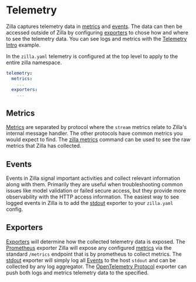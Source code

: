 # Telemetry

Zilla captures telemetry data in [metrics](#metrics) and [events](#events). The data can then be accessed outside of Zilla by configuring [exporters](#exporters) to chose how and where to see the telemetry data. You can see logs and metrics with the [Telemetry Intro](../tutorials/telemetry/telemetry-intro.md) example.

In the `zilla.yaml` telemetry is configured at the top level to apply to the entire zilla namespace.

```yaml
telemetry:
  metrics:
    ...
  exporters:
    ...
```

## Metrics

[Metrics](../reference/config/overview.md#metrics) are separated by protocol where the `stream` metrics relate to Zilla's internal message handler. The other protocols have common metrics you would expect to find. The [zilla metrics](../reference/config/zilla-cli.md#zilla-metrics) command can be used to see the raw metrics that Zilla has collected.

## Events

Events in Zilla signal important activities and collect relevant information along with them. Primarily they are useful when troubleshooting common issues like model validation or failed secure access, but they provide more observability with the HTTP access information. The easiest way to see logged events in Zilla is to add the [stdout](../reference/config/telemetry/exporters/exporter-stdout.md) exporter to your `zilla.yaml` config.

## Exporters

[Exporters](../reference/config/overview.md#exporters) will determine how the collected telemetry data is exposed. The [Prometheus](../reference/config/telemetry/exporters/exporter-prometheus.md) exporter Zilla will expose any configured [metrics](../reference/config/overview.md#metrics) via the standard `/metrics` endpoint that is by prometheus to collect metrics. The [stdout](../reference/config/telemetry/exporters/exporter-stdout.md) exporter will simply log all [Events](#events) to the host `stdout` and can be collected by any log aggregator. The [OpenTelemetry Protocol](../reference/config/telemetry/exporters/exporter-otlp.md) exporter can push both logs and metrics telemetry data to the specified.
